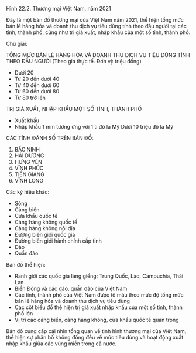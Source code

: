 Hình 22.2. Thương mại Việt Nam, năm 2021

Đây là một bản đồ thương mại của Việt Nam năm 2021, thể hiện tổng mức bán lẻ hàng hóa và doanh thu dịch vụ tiêu dùng tính theo đầu người tại các tỉnh, thành phố, cũng như trị giá xuất, nhập khẩu của một số tỉnh, thành phố.

Chú giải:

TỔNG MỨC BÁN LẺ HÀNG HÓA VÀ DOANH THU DỊCH VỤ TIÊU DÙNG TÍNH THEO ĐẦU NGƯỜI
(Theo giá thực tế. Đơn vị: triệu đồng)

- Dưới 20
- Từ 20 đến dưới 40
- Từ 40 đến dưới 60
- Từ 60 đến dưới 80
- Từ 80 trở lên

TRỊ GIÁ XUẤT, NHẬP KHẨU MỘT SỐ TỈNH, THÀNH PHỐ
- Xuất khẩu
- Nhập khẩu
1 mm tương ứng với 1 tỉ đô la Mỹ
Dưới 10 triệu đô la Mỹ

CÁC TỈNH ĐÁNH SỐ TRÊN BẢN ĐỒ:
1. BẮC NINH
2. HẢI DƯƠNG
3. HƯNG YÊN
4. VĨNH PHÚC
5. TIỀN GIANG
6. VĨNH LONG

Các ký hiệu khác:
- Sông
- Cảng biển
- Cửa khẩu quốc tế
- Cảng hàng không quốc tế
- Cảng hàng không nội địa
- Đường biên giới quốc gia
- Đường biên giới hành chính cấp tỉnh
- Đảo
- Quần đảo

Bản đồ thể hiện:
- Ranh giới các quốc gia láng giềng: Trung Quốc, Lào, Campuchia, Thái Lan
- Biển Đông và các đảo, quần đảo của Việt Nam
- Các tỉnh, thành phố của Việt Nam được tô màu theo mức độ tổng mức bán lẻ hàng hóa và doanh thu dịch vụ tiêu dùng
- Các cột biểu đồ thể hiện trị giá xuất nhập khẩu của một số tỉnh, thành phố lớn
- Vị trí các cảng biển, cảng hàng không, cửa khẩu quốc tế quan trọng

Bản đồ cung cấp cái nhìn tổng quan về tình hình thương mại của Việt Nam, thể hiện sự phân bố không đồng đều về mức tiêu dùng và hoạt động xuất nhập khẩu giữa các vùng miền trong cả nước.